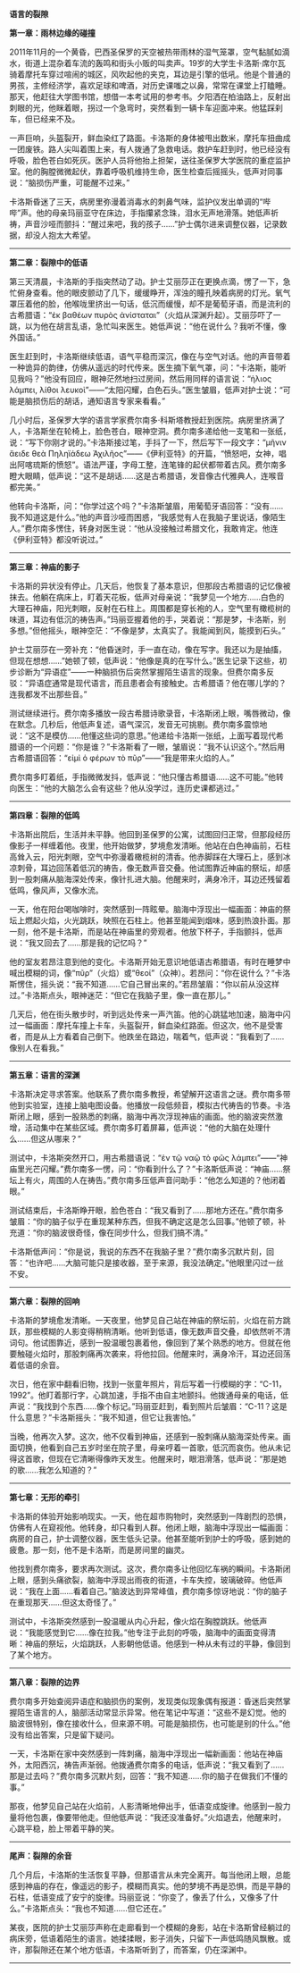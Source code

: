 

**语言的裂隙**

**第一章：雨林边缘的碰撞**

2011年11月的一个黄昏，巴西圣保罗的天空被热带雨林的湿气笼罩，空气黏腻如滴水，街道上混杂着车流的轰鸣和街头小贩的叫卖声。19岁的大学生卡洛斯·席尔瓦骑着摩托车穿过喧闹的城区，风吹起他的夹克，耳边是引擎的低吼。他是个普通的男孩，主修经济学，喜欢足球和啤酒，对历史课嗤之以鼻，常常在课堂上打瞌睡。那天，他赶往大学图书馆，想借一本考试用的参考书。夕阳洒在柏油路上，反射出刺眼的光，他眯着眼，拐过一个急弯时，突然看到一辆卡车迎面冲来。他猛踩刹车，但已经来不及。

一声巨响，头盔裂开，鲜血染红了路面。卡洛斯的身体被甩出数米，摩托车扭曲成一团废铁。路人尖叫着围上来，有人拨通了急救电话。救护车赶到时，他已经没有呼吸，脸色苍白如死灰。医护人员将他抬上担架，送往圣保罗大学医院的重症监护室。他的胸膛微微起伏，靠着呼吸机维持生命，医生检查后摇摇头，低声对同事说：“脑损伤严重，可能醒不过来。”

卡洛斯昏迷了三天，病房里弥漫着消毒水的刺鼻气味，监护仪发出单调的“哔哔”声。他的母亲玛丽亚守在床边，手指攥紧念珠，泪水无声地滑落。她低声祈祷，声音沙哑而颤抖：“醒过来吧，我的孩子……”护士偶尔进来调整仪器，记录数据，却没人抱太大希望。

---

**第二章：裂隙中的低语**

第三天清晨，卡洛斯的手指突然动了动。护士艾丽莎正在更换点滴，愣了一下，急忙俯身查看。他的眼皮颤动了几下，缓缓睁开，浑浊的瞳孔映着病房的灯光。氧气罩压着他的脸，他喉咙里挤出一句话，低沉而缓慢，却不是葡萄牙语，而是流利的古希腊语：“ἐκ βαθέων πυρὸς ἀνίσταται”（火焰从深渊升起）。艾丽莎吓了一跳，以为他在胡言乱语，急忙叫来医生。她低声说：“他在说什么？我听不懂，像外国话。”

医生赶到时，卡洛斯继续低语，语气平稳而深沉，像在与空气对话。他的声音带着一种诡异的韵律，仿佛从遥远的时代传来。医生摘下氧气罩，问：“卡洛斯，能听见我吗？”他没有回应，眼神茫然地扫过房间，然后用同样的语言说：“ἡλιος λάμπει, λίθοι λευκοὶ”——“太阳闪耀，白色石头。”医生皱眉，低声对护士说：“可能是脑损伤后的胡话，通知语言专家来看看。”

几小时后，圣保罗大学的语言学家费尔南多·科斯塔教授赶到医院。病房里挤满了人，卡洛斯坐在轮椅上，脸色苍白，眼神空洞。费尔南多递给他一支笔和一张纸，说：“写下你刚才说的。”卡洛斯接过笔，手抖了一下，然后写下一段文字：“μῆνιν ἄειδε θεὰ Πηληϊάδεω Ἀχιλῆος”——《伊利亚特》的开篇，“愤怒吧，女神，唱出阿喀琉斯的愤怒”。语法严谨，字母工整，连笔锋的起伏都带着古风。费尔南多瞪大眼睛，低声说：“这不是胡话……这是古希腊语，发音像古代雅典人，连喉音都完美。”

他转向卡洛斯，问：“你学过这个吗？”卡洛斯皱眉，用葡萄牙语回答：“没有……我不知道这是什么。”他的声音沙哑而困惑，“我感觉有人在我脑子里说话，像陌生人。”费尔南多愣住，转身对医生说：“他从没接触过希腊文化，我敢肯定。他连《伊利亚特》都没听说过。”

---

**第三章：神庙的影子**

卡洛斯的异状没有停止。几天后，他恢复了基本意识，但那段古希腊语的记忆像被抹去。他躺在病床上，盯着天花板，低声对母亲说：“我梦见一个地方……白色的大理石神庙，阳光刺眼，反射在石柱上。周围都是穿长袍的人，空气里有橄榄树的味道，耳边有低沉的祷告声。”玛丽亚握着他的手，哭着说：“那是梦，卡洛斯，别多想。”但他摇头，眼神空茫：“不像是梦，太真实了。我能闻到风，能摸到石头。”

护士艾丽莎在一旁补充：“他昏迷时，手一直在动，像在写字。我还以为是抽搐，但现在想想……”她顿了顿，低声说：“他像是真的在写什么。”医生记录下这些，初步诊断为“异语症”——一种脑损伤后突然掌握陌生语言的现象。但费尔南多反驳：“异语症通常是现代语言，而且患者会有接触史。古希腊语？他在哪儿学的？连我都发不出那些音。”

测试继续进行。费尔南多播放一段古希腊诗歌录音，卡洛斯闭上眼，嘴唇微动，像在默念。几秒后，他低声复述，语气深沉，发音无可挑剔。费尔南多震惊地说：“这不是模仿……他懂这些词的意思。”他递给卡洛斯一张纸，上面写着现代希腊语的一个问题：“你是谁？”卡洛斯看了一眼，皱眉说：“我不认识这个。”然后用古希腊语回答：“εἰμὶ ὁ φέρων τὸ πῦρ”——“我是带来火焰的人。”

费尔南多盯着纸，手指微微发抖，低声说：“他只懂古希腊语……这不可能。”他转向医生：“他的大脑怎么会有这些？他从没学过，连历史课都逃过。”

---

**第四章：裂隙的低鸣**

卡洛斯出院后，生活并未平静。他回到圣保罗的公寓，试图回归正常，但那段经历像影子一样缠着他。夜里，他开始做梦，梦境愈发清晰。他站在白色神庙前，石柱高耸入云，阳光刺眼，空气中弥漫着橄榄树的清香。他赤脚踩在大理石上，感到冰凉刺骨，耳边回荡着低沉的祷告，像无数声音交叠。他试图靠近神庙的祭坛，却感到一股刺痛从脑海深处传来，像针扎进大脑。他醒来时，满身冷汗，耳边还残留着低鸣，像风声，又像水流。

一天，他在阳台喝咖啡时，突然感到一阵眩晕。脑海中浮现出一幅画面：神庙的祭坛上燃起火焰，火光跳跃，映照在石柱上。他甚至能闻到烟味，感到热浪扑面。那一刻，他不是卡洛斯，而是站在神庙里的旁观者。他放下杯子，手指颤抖，低声说：“我又回去了……那是我的记忆吗？”

他的室友若昂注意到他的变化。卡洛斯开始无意识地低语古希腊语，有时在睡梦中喊出模糊的词，像“πῦρ”（火焰）或“θεοί”（众神）。若昂问：“你在说什么？”卡洛斯愣住，摇头说：“我不知道……它自己冒出来的。”若昂皱眉：“你以前从没这样过。”卡洛斯点头，眼神迷茫：“但它在我脑子里，像一直在那儿。”

几天后，他在街头散步时，听到远处传来一声汽笛。他的心跳猛地加速，脑海中闪过一幅画面：摩托车撞上卡车，头盔裂开，鲜血染红路面。但这次，他不是受害者，而是从上方看着自己倒下。他跌坐在路边，喘着气，低声说：“我看到了……像别人在看我。”

---

**第五章：语言的深渊**

卡洛斯决定寻求答案。他联系了费尔南多教授，希望解开这语言之谜。费尔南多带他到实验室，连接上脑电图设备。他播放一段低频音，模拟古代祷告的节奏。卡洛斯闭上眼，感到一股熟悉的刺痛，脑海中再次浮现神庙的画面。他的脑波突然激增，活动集中在某些区域。费尔南多盯着屏幕，低声说：“他的大脑在处理什么……但这从哪来？”

测试中，卡洛斯突然开口，用古希腊语说：“ἐν τῷ ναῷ τὸ φῶς λάμπει”——“神庙里光芒闪耀。”费尔南多一愣，问：“你看到什么了？”卡洛斯低声说：“神庙……祭坛上有火，周围的人在祷告。”费尔南多压低声音问助手：“他怎么知道的？他闭着眼。”

测试结束后，卡洛斯睁开眼，脸色苍白：“我又看到了……那地方还在。”费尔南多皱眉：“你的脑子似乎在重现某种东西，但我不确定这是怎么回事。”他顿了顿，补充道：“你的脑波很奇怪，像在同步什么，但我们搞不清。”

卡洛斯低声问：“你是说，我说的东西不在我脑子里？”费尔南多沉默片刻，回答：“也许吧……大脑可能只是接收器，至于来源，我没法确定。”他眼里闪过一丝不安。

---

**第六章：裂隙的回响**

卡洛斯的梦境愈发清晰。一天夜里，他梦见自己站在神庙的祭坛前，火焰在前方跳跃，那些模糊的人影变得稍稍清晰。他听到低语，像无数声音交叠，却依然听不清词句。他试图靠近，感到一股温暖包裹着他，像回到了某个熟悉的地方。但就在他要触碰火焰时，那股刺痛再次袭来，将他拉回。他醒来时，满身冷汗，耳边还回荡着低语的余音。

次日，他在家中翻看旧物，找到一张童年照片，背后写着一行模糊的字：“C-11，1992”。他盯着那行字，心跳加速，手指不由自主地颤抖。他拨通母亲的电话，低声说：“我找到个东西……像个标记。”玛丽亚赶到，看到照片后皱眉：“C-11？这是什么意思？”卡洛斯摇头：“我不知道，但它让我害怕。”

当晚，他再次入梦。这次，他不仅看到神庙，还感到一股刺痛从脑海深处传来。画面切换，他看到自己五岁时坐在院子里，母亲哼着一首歌，低沉而哀伤。他从未记得这首歌，但现在它清晰得像昨天发生。他醒来时，眼泪滑落，低声说：“那是她的歌……我怎么知道的？”

---

**第七章：无形的牵引**

卡洛斯的体验开始影响现实。一天，他在超市购物时，突然感到一阵剧烈的恐惧，仿佛有人在窥视他。他转身，却只看到人群。他闭上眼，脑海中浮现出一幅画面：病房的自己，护士调整仪器，医生低头记录。他甚至能听到护士的呼吸，感到她的疲惫。那一刻，他不是卡洛斯，而是房间里的幽灵。

他找到费尔南多，要求再次测试。这次，费尔南多让他回忆车祸的瞬间。卡洛斯闭上眼，感到头痛欲裂，脑海中浮现出雨夜的街道，卡车失控，玻璃破碎。他低声说：“我在上面……看着自己。”脑波达到异常峰值，费尔南多惊讶地说：“你的脑子在重现那天……但这太奇怪了。”

测试中，卡洛斯突然感到一股温暖从内心升起，像火焰在胸膛跳跃。他低声说：“我能感觉到它……像在拉我。”他专注于此刻的呼吸，脑海中的画面变得清晰：神庙的祭坛，火焰跳跃，人影朝他低语。他感到一种从未有过的平静，像回到了某个地方。

---

**第八章：裂隙的边界**

费尔南多开始查阅异语症和脑损伤的案例，发现类似现象偶有报道：昏迷后突然掌握陌生语言的人，脑部活动常显示异常。他在笔记中写道：“这些不是幻觉。他的脑波很特别，像在接收什么，但来源不明。可能是脑损伤，也可能是别的什么。”他没有给出答案，只是留下疑问。

一天，卡洛斯在家中突然感到一阵刺痛，脑海中浮现出一幅新画面：他站在神庙外，太阳西沉，祷告声渐弱。他拨通费尔南多的电话，低声说：“我又看到了……那是过去吗？”费尔南多沉默片刻，回答：“我不知道……你的脑子在做我们不懂的事。”

那夜，他梦见自己站在火焰前，人影清晰地伸出手，低语变成旋律。他感到一股力量将他包裹，像要带他走。但他低声说：“我还没准备好。”火焰退去，他醒来时，心跳平稳，脸上带着平静的笑。

---

**尾声：裂隙的余音**

几个月后，卡洛斯的生活恢复平静，但那语言从未完全离开。每当他闭上眼，总能感到神庙的存在，像遥远的影子，模糊而真实。他的梦境不再是恐惧，而是平静的石柱，低语变成了安宁的旋律。玛丽亚说：“你变了，像丢了什么，又像多了什么。”卡洛斯点头：“我也不知道……但它还在。”

某夜，医院的护士艾丽莎声称在走廊看到一个模糊的身影，站在卡洛斯曾经躺过的病床旁，低语着陌生的语言。她揉揉眼，影子消失，只留下一声低鸣随风飘散。或许，那裂隙还在某个地方低语，卡洛斯听到了，而答案，仍在深渊中。

---

